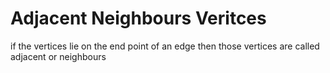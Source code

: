# Adjacent Neighbours Veritces

if the vertices lie on the end point of an edge then those vertices are called adjacent or neighbours
